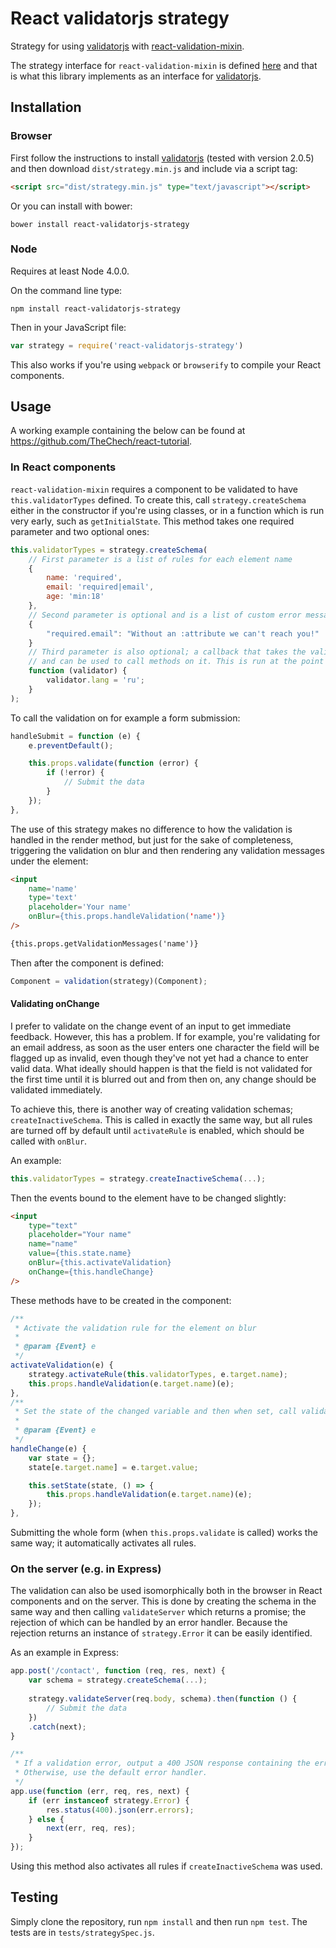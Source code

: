 # React validatorjs strategy

Strategy for using [validatorjs](https://github.com/skaterdav85/validatorjs) with [react-validation-mixin](https://github.com/jurassix/react-validation-mixin).

The strategy interface for `react-validation-mixin` is defined [here](https://jurassix.gitbooks.io/docs-react-validation-mixin/content/overview/strategies.html) and that is what this library implements as an interface for  [validatorjs](https://github.com/skaterdav85/validatorjs).
 
## Installation
 
### Browser

First follow the instructions to install [validatorjs](https://github.com/skaterdav85/validatorjs) (tested with version 2.0.5) and then download `dist/strategy.min.js` and include via a script tag:

```html
<script src="dist/strategy.min.js" type="text/javascript"></script>
```

Or you can install with bower:

```
bower install react-validatorjs-strategy
```

### Node

Requires at least Node 4.0.0.

On the command line type:

```
npm install react-validatorjs-strategy
```

Then in your JavaScript file:

```javascript
var strategy = require('react-validatorjs-strategy')
```
    
This also works if you're using `webpack` or `browserify` to compile your React components.
    
## Usage

A working example containing the below can be found at <https://github.com/TheChech/react-tutorial>.

### In React components

`react-validation-mixin` requires a component to be validated to have `this.validatorTypes` defined. To create this, call `strategy.createSchema` either in the constructor if you're using classes, or in a function which is run very early, such as `getInitialState`. This method takes one required parameter and two optional ones:

```javascript
this.validatorTypes = strategy.createSchema(
    // First parameter is a list of rules for each element name
    {
        name: 'required',
        email: 'required|email',
        age: 'min:18'
    },
    // Second parameter is optional and is a list of custom error messages for elements
    {
        "required.email": "Without an :attribute we can't reach you!"
    }
    // Third parameter is also optional; a callback that takes the validator instance created
    // and can be used to call methods on it. This is run at the point of validation.
    function (validator) {
        validator.lang = 'ru';
    }
);
```
    
To call the validation on for example a form submission:

```javascript
handleSubmit = function (e) {
    e.preventDefault();

    this.props.validate(function (error) {
        if (!error) {
            // Submit the data
        }
    });
},
```
    
The use of this strategy makes no difference to how the validation is handled in the render method, but just for the sake of completeness, triggering the validation on blur and then rendering any validation messages under the element:

```html
<input
    name='name'
    type='text'
    placeholder='Your name'
    onBlur={this.props.handleValidation('name')}
/>

{this.props.getValidationMessages('name')}
```
    
Then after the component is defined:

```javascript
Component = validation(strategy)(Component);
```
    
#### Validating onChange

I prefer to validate on the change event of an input to get immediate feedback. However, this has a problem. If for example, you're validating for an email address, as soon as the user enters one character the field will be flagged up as invalid, even though they've not yet had a chance to enter valid data. What ideally should happen is that the field is not validated for the first time until it is blurred out and from then on, any change should be validated immediately.

To achieve this, there is another way of creating validation schemas; `createInactiveSchema`. This is called in exactly the same way, but all rules are turned off by default until `activateRule` is enabled, which should be called with `onBlur`.

An example:

```javascript
this.validatorTypes = strategy.createInactiveSchema(...);
```
    
Then the events bound to the element have to be changed slightly:

```html
<input
    type="text"
    placeholder="Your name"
    name="name"
    value={this.state.name}
    onBlur={this.activateValidation}
    onChange={this.handleChange}
/>
```
    
These methods have to be created in the component:

```javascript
/**
 * Activate the validation rule for the element on blur
 *
 * @param {Event} e
 */
activateValidation(e) {
    strategy.activateRule(this.validatorTypes, e.target.name);
    this.props.handleValidation(e.target.name)(e);
},
/**
 * Set the state of the changed variable and then when set, call validator
 *
 * @param {Event} e
 */
handleChange(e) {
    var state = {};
    state[e.target.name] = e.target.value;

    this.setState(state, () => {
        this.props.handleValidation(e.target.name)(e);
    });
},
```
    
Submitting the whole form (when `this.props.validate` is called) works the same way; it automatically activates all rules.
    
### On the server (e.g. in Express)

The validation can also be used isomorphically both in the browser in React components and on the server. This is done by creating the schema in the same way and then calling `validateServer` which returns a promise; the rejection of which can be handled by an error handler. Because the rejection returns an instance of `strategy.Error` it can be easily identified.
 
As an example in Express:

```javascript
app.post('/contact', function (req, res, next) {
    var schema = strategy.createSchema(...);
    
    strategy.validateServer(req.body, schema).then(function () {
        // Submit the data
    })
    .catch(next);
}

/**
 * If a validation error, output a 400 JSON response containing the error messages.
 * Otherwise, use the default error handler.
 */
app.use(function (err, req, res, next) {
    if (err instanceof strategy.Error) {
        res.status(400).json(err.errors);
    } else {
        next(err, req, res);
    }
});
```
    
Using this method also activates all rules if `createInactiveSchema` was used.

## Testing

Simply clone the repository, run `npm install` and then run `npm test`. The tests are in `tests/strategySpec.js`.
